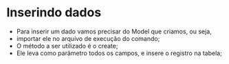 # Inserindo dados

-   Para inserir um dado vamos precisar do Model que criamos, ou seja,
-   importar ele no arquivo de execução do comando;
-   O método a ser utilizado é o create;
-   Ele leva como parâmetro todos os campos, e insere o registro na tabela;
